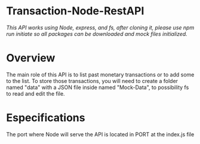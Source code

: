 # Transaction-Node-RestAPI

_This API works using Node, express, and fs, after cloning it, please use npm run initiate so all packages can be downloaded and mock files initialized._

# Overview

The main role of this API is to list past monetary transactions or to add some to the list. To store those transactions, you will need to create a folder named "data" with a JSON
file inside named "Mock-Data", to possibility fs to read and edit the file.

# Especifications

The port where Node will serve the API is located in PORT at the index.js file

